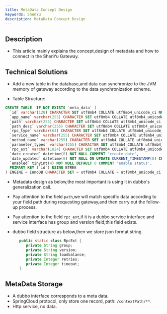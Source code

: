 ```yaml
---
title: MetaData Concept Design
keywords: ShenYu
description: MetaData Concept Design
---
```


## Description

* This article mainly explains the concept,design of metadata and how to connect in the ShenYu Gateway.

## Technical Solutions

* Add a new table in the database,and data can synchronize to the JVM memory of gateway according to the data synchronization scheme.

* Table Structure:
```sql
CREATE TABLE  IF NOT EXISTS `meta_data` (
  `id` varchar(128) CHARACTER SET utf8mb4 COLLATE utf8mb4_unicode_ci NOT NULL COMMENT 'id',
  `app_name` varchar(255) CHARACTER SET utf8mb4 COLLATE utf8mb4_unicode_ci NOT NULL COMMENT 'application name',
  `path` varchar(255) CHARACTER SET utf8mb4 COLLATE utf8mb4_unicode_ci NOT NULL COMMENT 'path,not repeatable',
  `path_desc` varchar(255) CHARACTER SET utf8mb4 COLLATE utf8mb4_unicode_ci NOT NULL COMMENT 'path description',
  `rpc_type` varchar(64) CHARACTER SET utf8mb4 COLLATE utf8mb4_unicode_ci NOT NULL COMMENT 'rpc type',
  `service_name` varchar(255) CHARACTER SET utf8mb4 COLLATE utf8mb4_unicode_ci NULL DEFAULT NULL COMMENT 'service name',
  `method_name` varchar(255) CHARACTER SET utf8mb4 COLLATE utf8mb4_unicode_ci NULL DEFAULT NULL COMMENT 'method name',
  `parameter_types` varchar(255) CHARACTER SET utf8mb4 COLLATE utf8mb4_unicode_ci NULL DEFAULT NULL COMMENT 'multiple parameter types, split by comma',
  `rpc_ext` varchar(1024) CHARACTER SET utf8mb4 COLLATE utf8mb4_unicode_ci NULL DEFAULT NULL COMMENT 'rpc extension information,json format',
  `date_created` datetime(0) NOT NULL COMMENT 'create date',
  `date_updated` datetime(0) NOT NULL ON UPDATE CURRENT_TIMESTAMP(0) COMMENT 'update date',
  `enabled` tinyint(4) NOT NULL DEFAULT 0 COMMENT 'enable status',
  PRIMARY KEY (`id`) USING BTREE
) ENGINE = InnoDB CHARACTER SET = utf8mb4 COLLATE = utf8mb4_unicode_ci ROW_FORMAT = Dynamic;

```

* Metadata design as below,the most important is using it in dubbo's generalization call.

* Pay attention to the field `path`,we will match specific data according to your field path during requesting gateway,and then carry out the follow-up process.

* Pay attention to the field `rpc_ext`,if it is a dubbo service interface and service interface has group and version field,this field exists.

* dubbo field structure as below,then we store json format string.

  ```java
     public static class RpcExt {
        private String group;
        private String version;
        private String loadbalance;
        private Integer retries;
        private Integer timeout;
     }
    ```

## MetaData Storage

* A dubbo interface corresponds to a meta data.
* SpringCloud protocol, only store one record, path: `/contextPath/**`.
* Http service, no data.


